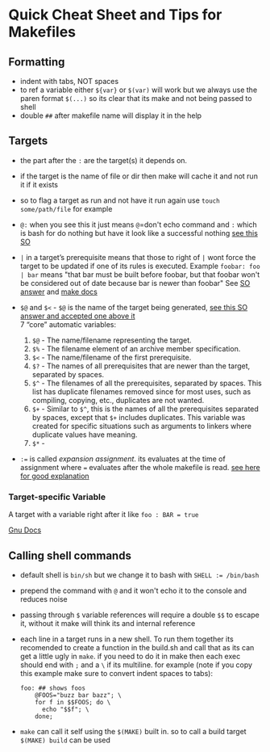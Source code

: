 # Quick Cheat Sheet and Tips for Makefiles

## Formatting

- indent with tabs, NOT spaces
- to ref a variable either `${var}` or `$(var)` will work but we always use the paren format `$(...)`
  so its clear that its make and not being passed to shell
- double `##` after makefile name will display it in the help

## Targets

- the part after the `:` are the target(s) it depends on. 
- if the target is the name of file or dir then make will cache it and not run it if it exists
- so to flag a target as run and not have it run again use `touch some/path/file` for example
- `@:` when you see this it just means `@`=don't echo command and `:` which is bash for do nothing 
  but have it look like a successful nothing [see this SO](https://stackoverflow.com/questions/8610799/what-does-at-symbol-colon-mean-in-a-makefile)
- `|` in a target’s prerequisite means that those to right of `|` wont force the target to be updated if one of its rules is executed. Example `foobar: foo | bar` means "that bar must be built before foobar, but that foobar won't be considered out of date because bar is newer than foobar" See [SO answer](https://stackoverflow.com/questions/52821513/symbol-in-dependency) and [make docs](https://www.gnu.org/software/make/manual/make.html#Prerequisite-Types)
- `$@` and `$<` - `$@` is the name of the target being generated, 
  [see this SO answer and accepted one above it](https://stackoverflow.com/questions/3220277/what-do-the-makefile-symbols-and-mean/37701195#37701195) \
  7 “core” automatic variables:

    1. `$@` - The name/filename representing the target.
    2. `$%` - The filename element of an archive member specification.
    3. `$<` - The name/filename of the first prerequisite.
    4. `$?` - The names of all prerequisites that are newer than the target, separated by spaces.
    5. `$^` - The filenames of all the prerequisites, separated by spaces. 
        This list has duplicate filenames removed since for most uses, such as compiling, copying, etc., duplicates are not wanted.
    6. `$+` - Similar to `$^`, this is the names of all the prerequisites separated by spaces, except that `$+` includes duplicates. This variable was created for specific situations such as arguments to linkers where duplicate values have meaning.
    7. `$*` -

- `:=` is called _expansion assignment_. its evaluates at the time of assignment where `=` evaluates after the whole makefile is read. [see here for good explanation](https://andylinuxblog.blogspot.com/2015/06/what-is-colon-equals-sign-in-makefiles.html)   

### Target-specific Variable

A target with a variable right after it like `foo : BAR = true`

[Gnu Docs](https://www.gnu.org/software/make/manual/html_node/Target_002dspecific.html)

## Calling shell commands

- default shell is `bin/sh` but we change it to bash with `SHELL := /bin/bash`

- prepend the command with `@` and it won't echo it to the console and reduces noise

- passing through `$` variable references will require a double `$$` to escape it, without it make will think
  its and internal reference

- each line in a target runs in a new shell. To run them together its recomended to create a
  function in the build.sh and call that as its can get a little ugly in `make`. 
  if you need to do it in make then each exec should end 
  with `;` and a `\` if its multiline. for example (note if you copy this example make sure to convert indent spaces to tabs):
  ```
  foo: ## shows foos
      @FOOS="buzz bar bazz"; \
      for f in $$FOOS; do \
        echo "$$f"; \
      done;
  ```

- `make` can call it self using the `$(MAKE)` built in. so to call a build target `$(MAKE) build` can be used
